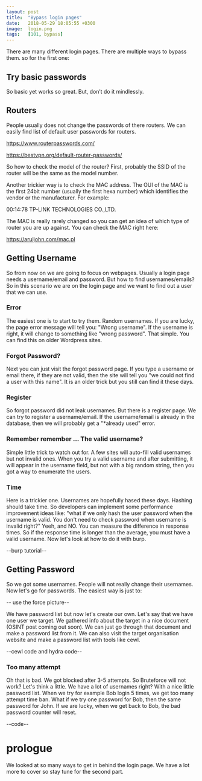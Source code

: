 ```yaml
---
layout: post
title:  "Bypass login pages"
date:   2018-05-29 18:05:55 +0300
image:  login.png
tags:   [101, bypass]
---
```


There are many different login pages. There are multiple ways to bypass them. so for the first one:

<h2>Try basic passwords</h2>

So basic yet works so great. But, don’t do it mindlessly. 

<h2>Routers</h2>
People usually does not change the passwords of there routers. We can easily find list of default user passwords for routers.


https://www.routerpasswords.com/

https://bestvpn.org/default-router-passwords/


So how to check the model of the router? First, probably the SSID of the router will be the same as the model number. 

Another trickier way is to check the MAC address. The OUI of the MAC is the first 24bit number (usually the first hexa number) which identifies the vendor or the manufacturer. For example:

00:14:78     TP-LINK TECHNOLOGIES CO.,LTD.

The MAC is really rarely changed so you can get an idea of which type of router  you are up against. You can check the MAC right here:

https://aruljohn.com/mac.pl

<h2>Getting Username</h2>

So from now on we are going to focus on webpages. Usually a login page needs a username/email and password. But how to find usernames/emails? So in this scenario we are on the login page  and we want to find out a user that we can use. 

<h3>Error</h3>

The easiest one is to start to try them. Random usernames. If you are lucky, the page error message will tell you: "Wrong username". If the username is right, it will change to something like "wrong password". That simple. You can find this on older Wordpress sites.

<h3>Forgot Password?</h3>

Next you can just visit the forgot password page. If you type a username or email there, if they are not valid, then the site will tell you "we could not find a user with this name". It is an older trick but you still can find it these days.

<h3>Register</h3>

So forgot password did not leak usernames. But there is a register page. We can try to register a username/email. If the username/email is already in the database, then we will probably get a "*already used" error.

<h3>Remember remember … The valid username?</h3>

Simple little trick to watch out for. A few sites will auto-fill valid usernames but not invalid ones. When you try a valid username and after submitting, it will appear in the username field, but not with a big random string, then you got a way to enumerate the users.

<h3>Time</h3>

Here is a trickier one. Usernames are hopefully hased these days. Hashing should take time. So developers can implement some performance improvement ideas like: "what if we only hash the user password when the username is valid. You don't need to check password when username is invalid right?" Yeeh, and NO. You can measure the difference in response times. So if the response time is longer than the average, you must have a valid username. Now let's look at how to do it with burp.

--burp tutorial--

<h2>Getting Password</h2>

So we got some usernames. People will not really change their usernames. Now let's go for passwords. The easiest way is just to:

-- use the force picture--

We have password list but now let's create our own. Let's say that we have one user we target. We gathered info about the target in a nice document (OSINT post coming out soon). We can just go through that document and make a password list from it. We can also visit the target organisation website and make a password list with tools like cewl.

--cewl code and hydra code--

<h3>Too many attempt</h3>

Oh that is bad. We got blocked after 3-5 attempts. So Bruteforce will not work? Let's think a little. We have a lot of usernames right? With a nice little password list. When we try for example Bob login 5 times, we get too many attempt time ban. What if we try one password for Bob, then the same password for John. If we are lucky, when we get back to Bob, the bad password counter will reset. 

--code--

<h1>prologue</h1>

We looked at so many ways to get in behind the login page. We have a lot more to cover so stay tune for the second part.

